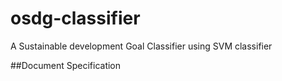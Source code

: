 # osdg-classifier
A Sustainable development Goal Classifier using SVM classifier

##Document Specification


